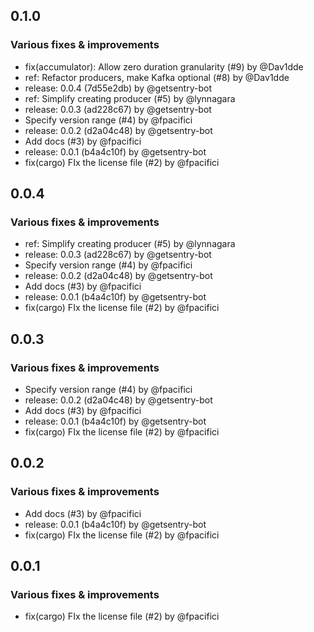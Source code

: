 ## 0.1.0

### Various fixes & improvements

- fix(accumulator): Allow zero duration granularity (#9) by @Dav1dde
- ref: Refactor producers, make Kafka optional (#8) by @Dav1dde
- release: 0.0.4 (7d55e2db) by @getsentry-bot
- ref: Simplify creating producer (#5) by @lynnagara
- release: 0.0.3 (ad228c67) by @getsentry-bot
- Specify version range (#4) by @fpacifici
- release: 0.0.2 (d2a04c48) by @getsentry-bot
- Add docs (#3) by @fpacifici
- release: 0.0.1 (b4a4c10f) by @getsentry-bot
- fix(cargo) FIx the license file (#2) by @fpacifici

## 0.0.4

### Various fixes & improvements

- ref: Simplify creating producer (#5) by @lynnagara
- release: 0.0.3 (ad228c67) by @getsentry-bot
- Specify version range (#4) by @fpacifici
- release: 0.0.2 (d2a04c48) by @getsentry-bot
- Add docs (#3) by @fpacifici
- release: 0.0.1 (b4a4c10f) by @getsentry-bot
- fix(cargo) FIx the license file (#2) by @fpacifici

## 0.0.3

### Various fixes & improvements

- Specify version range (#4) by @fpacifici
- release: 0.0.2 (d2a04c48) by @getsentry-bot
- Add docs (#3) by @fpacifici
- release: 0.0.1 (b4a4c10f) by @getsentry-bot
- fix(cargo) FIx the license file (#2) by @fpacifici

## 0.0.2

### Various fixes & improvements

- Add docs (#3) by @fpacifici
- release: 0.0.1 (b4a4c10f) by @getsentry-bot
- fix(cargo) FIx the license file (#2) by @fpacifici

## 0.0.1

### Various fixes & improvements

- fix(cargo) FIx the license file (#2) by @fpacifici

